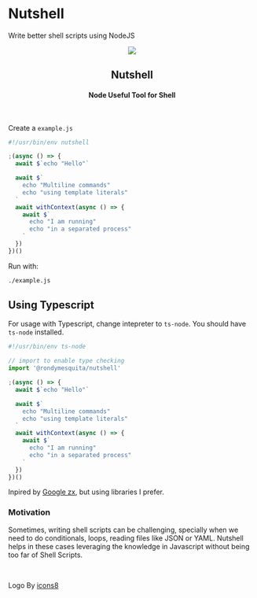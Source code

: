 # Nutshell

Write better shell scripts using NodeJS

<div align="center"><img src="https://img.icons8.com/plasticine/100/1A1A1A/nutshell.png"/></div>
<h2 align="center">Nutshell</h2>
<h4 align="center">Node Useful Tool for Shell</h4>
<br>

Create a `example.js`
```ts
#!/usr/bin/env nutshell

;(async () => {
  await $`echo "Hello"`

  await $`
    echo "Multiline commands"
    echo "using template literals"
  `
  await withContext(async () => {
    await $`
      echo "I am running"
      echo "in a separated process"
    `
  })
})()
```

Run with:
```bash
./example.js
```

## Using Typescript

For usage with Typescript, change intepreter to `ts-node`.
You should have `ts-node` installed.

```ts
#!/usr/bin/env ts-node

// import to enable type checking
import '@rondymesquita/nutshell'

;(async () => {
  await $`echo "Hello"`

  await $`
    echo "Multiline commands"
    echo "using template literals"
  `
  await withContext(async () => {
    await $`
      echo "I am running"
      echo "in a separated process"
    `
  })
})()

```

Inpired by [Google zx](https://github.com/google/zx), but using libraries I prefer.

### Motivation

Sometimes, writing shell scripts can be challenging, specially when we need to do conditionals, loops, reading files like JSON or YAML. Nutshell helps in these cases leveraging the knowledge in Javascript without being too far of Shell Scripts.

<br>

Logo By [icons8](https://icons8.com/icon/yF1Jnxh1CN0X/nutshell)
